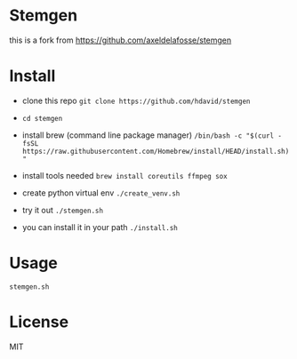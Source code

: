 # Stemgen

this is a fork from https://github.com/axeldelafosse/stemgen


# Install
- clone this repo `git clone https://github.com/hdavid/stemgen`
- `cd stemgen`
- install brew (command line package manager) `/bin/bash -c "$(curl -fsSL https://raw.githubusercontent.com/Homebrew/install/HEAD/install.sh)"`
- install tools needed `brew install coreutils ffmpeg sox`
- create python virtual env `./create_venv.sh`
- try it out `./stemgen.sh`

- you can install it in your path `./install.sh`

# Usage


`stemgen.sh`



# License

MIT
